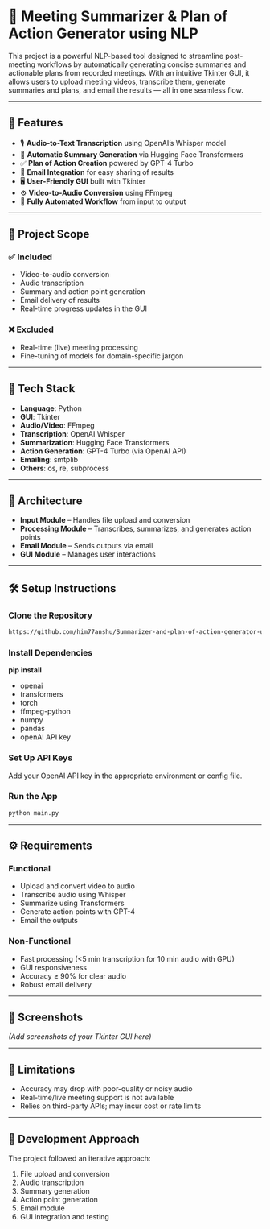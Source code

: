 # 🧠 Meeting Summarizer & Plan of Action Generator using NLP

This project is a powerful NLP-based tool designed to streamline post-meeting workflows by automatically generating concise summaries and actionable plans from recorded meetings. With an intuitive Tkinter GUI, it allows users to upload meeting videos, transcribe them, generate summaries and plans, and email the results — all in one seamless flow.

---

## 🚀 Features

- 🎙️ **Audio-to-Text Transcription** using OpenAI’s Whisper model  
- 📝 **Automatic Summary Generation** via Hugging Face Transformers  
- ✅ **Plan of Action Creation** powered by GPT-4 Turbo  
- 📧 **Email Integration** for easy sharing of results  
- 🖥️ **User-Friendly GUI** built with Tkinter  
- ⚙️ **Video-to-Audio Conversion** using FFmpeg  
- 🔄 **Fully Automated Workflow** from input to output  

---

## 📌 Project Scope

### ✅ Included
- Video-to-audio conversion  
- Audio transcription  
- Summary and action point generation  
- Email delivery of results  
- Real-time progress updates in the GUI  

### ❌ Excluded
- Real-time (live) meeting processing  
- Fine-tuning of models for domain-specific jargon  

---

## 🧱 Tech Stack

- **Language**: Python  
- **GUI**: Tkinter  
- **Audio/Video**: FFmpeg  
- **Transcription**: OpenAI Whisper  
- **Summarization**: Hugging Face Transformers  
- **Action Generation**: GPT-4 Turbo (via OpenAI API)  
- **Emailing**: smtplib  
- **Others**: os, re, subprocess  

---

## 📂 Architecture

- **Input Module** – Handles file upload and conversion  
- **Processing Module** – Transcribes, summarizes, and generates action points  
- **Email Module** – Sends outputs via email  
- **GUI Module** – Manages user interactions  

---

## 🛠️ Setup Instructions

### Clone the Repository
```bash
https://github.com/him77anshu/Summarizer-and-plan-of-action-generator-using-NLP.git
```

### Install Dependencies
**pip install**
- openai
- transformers
- torch
- ffmpeg-python
- numpy
- pandas
- openAI API key

### Set Up API Keys
Add your OpenAI API key in the appropriate environment or config file.

### Run the App
```bash
python main.py
```

---

## ⚙️ Requirements

### Functional
- Upload and convert video to audio  
- Transcribe audio using Whisper  
- Summarize using Transformers  
- Generate action points with GPT-4  
- Email the outputs  

### Non-Functional
- Fast processing (<5 min transcription for 10 min audio with GPU)  
- GUI responsiveness  
- Accuracy ≥ 90% for clear audio  
- Robust email delivery  

---

## 📸 Screenshots

*(Add screenshots of your Tkinter GUI here)*

---

## 🚧 Limitations

- Accuracy may drop with poor-quality or noisy audio  
- Real-time/live meeting support is not available  
- Relies on third-party APIs; may incur cost or rate limits  

---

## 🧪 Development Approach

The project followed an iterative approach:

1. File upload and conversion  
2. Audio transcription  
3. Summary generation  
4. Action point generation  
5. Email module  
6. GUI integration and testing  
